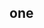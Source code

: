 <!--
 * @Author: your name
 * @Date: 2021-11-29 13:52:13
 * @LastEditTime: 2021-11-29 15:16:53
 * @LastEditors: Please set LastEditors
 * @Description: 打开koroFileHeader查看配置 进行设置: https://github.com/OBKoro1/koro1FileHeader/wiki/%E9%85%8D%E7%BD%AE
 * @FilePath: \VuePress\vuepress-starter\docs\foo\one.md
-->
## one